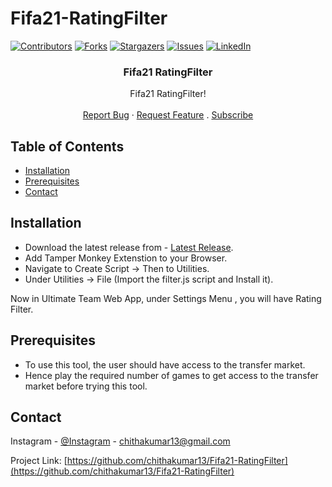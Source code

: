 # Fifa21-RatingFilter 

[![Contributors][contributors-shield]][contributors-url]
[![Forks][forks-shield]][forks-url]
[![Stargazers][stars-shield]][stars-url]
[![Issues][issues-shield]][issues-url] 
[![LinkedIn][linkedin-shield]][linkedin-url] 
<p align="center"> 
  <h3 align="center">Fifa21 RatingFilter</h3>

  <p align="center">
    Fifa21 RatingFilter!
    <br />  
    <br /> 
    <a href="https://github.com/chithakumar13/Fifa21-RatingFilter/issues">Report Bug</a>
    ·
    <a href="https://github.com/chithakumar13/Fifa21-RatingFilter/issues">Request Feature</a>
  .
  <a href="https://www.youtube.com/channel/UC5eLkjmLU2TcE4oiJM9PsyA?sub_confirmation=1">Subscribe</a> 
  </p>
</p>

<!-- TABLE OF CONTENTS -->
## Table of Contents

* [Installation](#installation)  
* [Prerequisites](#prerequisites)   
* [Contact](#contact)

<!-- installation -->
## Installation  

* Download the latest release from - [Latest Release](https://github.com/chithakumar13/Fifa21-RatingFilter/releases/).
* Add Tamper Monkey Extenstion to your Browser.
* Navigate to Create Script -> Then to Utilities.
* Under Utilities -> File (Import the filter.js script and Install it). 

Now in Ultimate Team Web App, under Settings Menu , you will have Rating Filter. 

<!-- Prerequisites -->
## Prerequisites

* To use this tool, the user should have access to the transfer market. 
* Hence play the required number of games to get access to the transfer market before trying this tool. 

<!-- CONTACT -->
## Contact

Instagram - [@Instagram](https://www.instagram.com/i_m_ck13/) - chithakumar13@gmail.com

Project Link: [https://github.com/chithakumar13/Fifa21-RatingFilter](https://github.com/chithakumar13/Fifa21-RatingFilter)

<!-- MARKDOWN LINKS & IMAGES --> 

[contributors-shield]: https://img.shields.io/github/contributors/chithakumar13/Fifa21-RatingFilter.svg?style=flat-square
[contributors-url]: https://github.com/chithakumar13/Fifa21-RatingFilter/graphs/contributors
[forks-shield]: https://img.shields.io/github/forks/chithakumar13/Fifa21-RatingFilter.svg?style=flat-square
[forks-url]: https://github.com/chithakumar13/Fifa21-RatingFilter/network/members
[stars-shield]: https://img.shields.io/github/stars/chithakumar13/Fifa21-RatingFilter.svg?style=flat-square
[stars-url]: https://github.com/chithakumar13/Fifa21-RatingFilter/stargazers
[issues-shield]: https://img.shields.io/github/issues/chithakumar13/Fifa21-RatingFilter.svg?style=flat-square
[issues-url]: https://github.com/chithakumar13/Fifa21-RatingFilter/issues 
[linkedin-shield]: https://img.shields.io/badge/-LinkedIn-black.svg?style=flat-square&logo=linkedin&colorB=555
[linkedin-url]: https://linkedin.com/in/chithakumar13 
